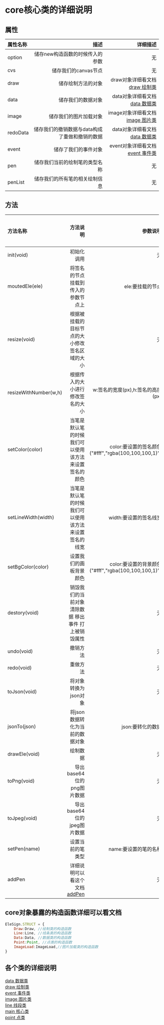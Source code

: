 # core核心类的详细说明


## 属性
|属性名称|描述|详细描述|
|:-|-:|-:|
|option|储存new构造函数的时候传入的参数|无|
|cvs|储存我们的canvas节点|无|
|draw|储存绘制方法的对象|draw对象详细看文档[draw 绘制类](https://github.com/yinhui1129754/dzqm/blob/master/md/draw.md)|
|data|储存我们的数据对象|data对象详细看文档[data 数据类](https://github.com/yinhui1129754/dzqm/blob/master/md/data.md)|
|image|储存我们的图片加载对象|image对象详细看文档[image 图片类](https://github.com/yinhui1129754/dzqm/blob/master/md/image.md)|
|redoData|储存我们的撤销数据与data构成了重做和撤销的数据|data对象详细看文档[data 数据类](https://github.com/yinhui1129754/dzqm/blob/master/md/data.md)|
|event|储存了我们的事件对象|event对象详细看文档[event 事件类](https://github.com/yinhui1129754/dzqm/blob/master/md/event.md)|
|pen|储存我们当前的绘制笔的类型名称|无|
|penList|储存我们的所有笔的相关绘制信息|无|

## 方法
|方法名称|方法说明|参数说明|返回说明|
|:-|-:|-:|-:|
|init(void)|初始化调用|无|无|
|moutedEle(ele)|将签名的节点挂载到传入的参数节点上|ele:要挂载的节点|无|
|resize(void)|根据被挂载的目标节点的大小修改签名区域的大小|无|无|
|resizeWithNumber(w,h)|根据传入的大小进行修改签名的大小|w:签名的宽度(px),h:签名的高度(px)|无|
|setColor(color)|当笔是默认笔的时候我们可以使用该方法来设置签名的颜色|color:要设置的签名颜色("#fff","rgba(100,100,100,1)")|无|
|setLineWidth(width)|当笔是默认笔的时候我们可以使用该方法来设置签名的线宽|width:要设置的签名线宽|无|
|setBgColor(color)|设置我们的画板背景颜色|color:要设置的背景颜色("#fff","rgba(100,100,100,1)")|无|
|destory(void)|销毁我们的当前对象清除数据 移出事件 打上被销毁属性|无|无|
|undo(void)|撤销方法|无|无|
|redo(void)|重做方法|无|无|
|toJson(void)|将对象转换为json对象|无|无|
|jsonTo(json)|将json数据转化为当前的数据对象|json:要转化的数据|无|
|drawEle(void)|绘制数据|无|无|
|toPng(void)|导出base64位的png图片数据|无|无|
|toJpeg(void)|导出base64位的jpeg图片数据|无|无|
|setPen(name)|设置当前的笔类型|name:要设置的笔的名称|无|
|addPen|详细说明可以看这个文档[addPen](https://github.com/yinhui1129754/dzqm/blob/master/addPen.md)|无|无|

## core对象暴露的构造函数详细可以看文档

```js
EleSign.STRUCT = {
    Draw:Draw, //绘制类的构造函数
    Line:Line, //线条类的构造函数
    Data:Data, //数据类的构造函数
    Point:Point, //点类的构造函数
    ImageLoad:ImageLoad,//图片加载类的构造函数
}
```


## 各个类的详细说明
[data 数据类](https://github.com/yinhui1129754/dzqm/blob/master/md/data.md)  
[draw 绘制类](https://github.com/yinhui1129754/dzqm/blob/master/md/draw.md)  
[event 事件类](https://github.com/yinhui1129754/dzqm/blob/master/md/event.md)  
[image 图片类](https://github.com/yinhui1129754/dzqm/blob/master/md/image.md)  
[line 线段类](https://github.com/yinhui1129754/dzqm/blob/master/md/line.md)  
[main 核心类](https://github.com/yinhui1129754/dzqm/blob/master/md/main.md)  
[point 点类](https://github.com/yinhui1129754/dzqm/blob/master/md/point.md)  